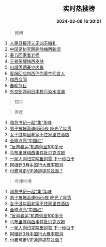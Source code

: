 <div align="center"><h2>实时热搜榜</h2><h4>2024-02-08 16:30:01</h4></div>

> 微博  

1. [人民日报评三无四无婚礼](https://s.weibo.com/weibo?q=%23%E4%BA%BA%E6%B0%91%E6%97%A5%E6%8A%A5%E8%AF%84%E4%B8%89%E6%97%A0%E5%9B%9B%E6%97%A0%E5%A9%9A%E7%A4%BC%23&t=31&band_rank=1&Refer=top)<br />
2. [中国足协官网删除梅西新闻](https://s.weibo.com/weibo?q=%23%E4%B8%AD%E5%9B%BD%E8%B6%B3%E5%8D%8F%E5%AE%98%E7%BD%91%E5%88%A0%E9%99%A4%E6%A2%85%E8%A5%BF%E6%96%B0%E9%97%BB%23&t=31&band_rank=2&Refer=top)<br />
3. [春节回家看老师](https://s.weibo.com/weibo?q=%23%E6%98%A5%E8%8A%82%E5%9B%9E%E5%AE%B6%E7%9C%8B%E8%80%81%E5%B8%88%23&t=31&band_rank=3&Refer=top)<br />
4. [王者荣耀梅西皮肤](https://s.weibo.com/weibo?q=%E7%8E%8B%E8%80%85%E8%8D%A3%E8%80%80%E6%A2%85%E8%A5%BF%E7%9A%AE%E8%82%A4&t=31&band_rank=4&Refer=top)<br />
5. [何超莲晒豪宅内景](https://s.weibo.com/weibo?q=%23%E4%BD%95%E8%B6%85%E8%8E%B2%E6%99%92%E8%B1%AA%E5%AE%85%E5%86%85%E6%99%AF%23&t=31&band_rank=5&Refer=top)<br />
6. [客服回应梅西仍为蒙牛代言人](https://s.weibo.com/weibo?q=%23%E5%AE%A2%E6%9C%8D%E5%9B%9E%E5%BA%94%E6%A2%85%E8%A5%BF%E4%BB%8D%E4%B8%BA%E8%92%99%E7%89%9B%E4%BB%A3%E8%A8%80%E4%BA%BA%23&t=31&band_rank=6&Refer=top)<br />
7. [梅西合同](https://s.weibo.com/weibo?q=%E6%A2%85%E8%A5%BF%E5%90%88%E5%90%8C&t=31&band_rank=7&Refer=top)<br />
8. [春晚节目](https://s.weibo.com/weibo?q=%E6%98%A5%E6%99%9A%E8%8A%82%E7%9B%AE&t=31&band_rank=8&Refer=top)<br />
9. [外交部两问日本核污染水泄漏](https://s.weibo.com/weibo?q=%23%E5%A4%96%E4%BA%A4%E9%83%A8%E4%B8%A4%E9%97%AE%E6%97%A5%E6%9C%AC%E6%A0%B8%E6%B1%A1%E6%9F%93%E6%B0%B4%E6%B3%84%E6%BC%8F%23&t=31&band_rank=9&Refer=top)<br />

> 知乎  


> 百度  

1. [和总书记一起“集”年味](https://www.baidu.com/s?wd=%E5%92%8C%E6%80%BB%E4%B9%A6%E8%AE%B0%E4%B8%80%E8%B5%B7%E2%80%9C%E9%9B%86%E2%80%9D%E5%B9%B4%E5%91%B3&sa=fyb_news&rsv_dl=fyb_news)<br />
2. [男子被堵高速6天5夜 吃光了年货](https://www.baidu.com/s?wd=%E7%94%B7%E5%AD%90%E8%A2%AB%E5%A0%B5%E9%AB%98%E9%80%9F6%E5%A4%A95%E5%A4%9C+%E5%90%83%E5%85%89%E4%BA%86%E5%B9%B4%E8%B4%A7&sa=fyb_news&rsv_dl=fyb_news)<br />
3. [女子过年回老家不住家里住酒店](https://www.baidu.com/s?wd=%E5%A5%B3%E5%AD%90%E8%BF%87%E5%B9%B4%E5%9B%9E%E8%80%81%E5%AE%B6%E4%B8%8D%E4%BD%8F%E5%AE%B6%E9%87%8C%E4%BD%8F%E9%85%92%E5%BA%97&sa=fyb_news&rsv_dl=fyb_news)<br />
4. [全球点亮“中国红”](https://www.baidu.com/s?wd=%E5%85%A8%E7%90%83%E7%82%B9%E4%BA%AE%E2%80%9C%E4%B8%AD%E5%9B%BD%E7%BA%A2%E2%80%9D&sa=fyb_news&rsv_dl=fyb_news)<br />
5. [“反向春运”机票低至100多元](https://www.baidu.com/s?wd=%E2%80%9C%E5%8F%8D%E5%90%91%E6%98%A5%E8%BF%90%E2%80%9D%E6%9C%BA%E7%A5%A8%E4%BD%8E%E8%87%B3100%E5%A4%9A%E5%85%83&sa=fyb_news&rsv_dl=fyb_news)<br />
6. [马布里就梅西事件批贝克汉姆](https://www.baidu.com/s?wd=%E9%A9%AC%E5%B8%83%E9%87%8C%E5%B0%B1%E6%A2%85%E8%A5%BF%E4%BA%8B%E4%BB%B6%E6%89%B9%E8%B4%9D%E5%85%8B%E6%B1%89%E5%A7%86&sa=fyb_news&rsv_dl=fyb_news)<br />
7. [一家人刚扫完院里的雪 下一秒白干](https://www.baidu.com/s?wd=%E4%B8%80%E5%AE%B6%E4%BA%BA%E5%88%9A%E6%89%AB%E5%AE%8C%E9%99%A2%E9%87%8C%E7%9A%84%E9%9B%AA+%E4%B8%8B%E4%B8%80%E7%A7%92%E7%99%BD%E5%B9%B2&sa=fyb_news&rsv_dl=fyb_news)<br />
8. [阿根廷3月中国行大概率取消](https://www.baidu.com/s?wd=%E9%98%BF%E6%A0%B9%E5%BB%B73%E6%9C%88%E4%B8%AD%E5%9B%BD%E8%A1%8C%E5%A4%A7%E6%A6%82%E7%8E%87%E5%8F%96%E6%B6%88&sa=fyb_news&rsv_dl=fyb_news)<br />
9. [付费可走VIP通道提前过海？](https://www.baidu.com/s?wd=%E4%BB%98%E8%B4%B9%E5%8F%AF%E8%B5%B0VIP%E9%80%9A%E9%81%93%E6%8F%90%E5%89%8D%E8%BF%87%E6%B5%B7%EF%BC%9F&sa=fyb_news&rsv_dl=fyb_news)<br />

> 哔哩哔哩  

1. [和总书记一起“集”年味](https://www.baidu.com/s?wd=%E5%92%8C%E6%80%BB%E4%B9%A6%E8%AE%B0%E4%B8%80%E8%B5%B7%E2%80%9C%E9%9B%86%E2%80%9D%E5%B9%B4%E5%91%B3&sa=fyb_news&rsv_dl=fyb_news)<br />
2. [男子被堵高速6天5夜 吃光了年货](https://www.baidu.com/s?wd=%E7%94%B7%E5%AD%90%E8%A2%AB%E5%A0%B5%E9%AB%98%E9%80%9F6%E5%A4%A95%E5%A4%9C+%E5%90%83%E5%85%89%E4%BA%86%E5%B9%B4%E8%B4%A7&sa=fyb_news&rsv_dl=fyb_news)<br />
3. [女子过年回老家不住家里住酒店](https://www.baidu.com/s?wd=%E5%A5%B3%E5%AD%90%E8%BF%87%E5%B9%B4%E5%9B%9E%E8%80%81%E5%AE%B6%E4%B8%8D%E4%BD%8F%E5%AE%B6%E9%87%8C%E4%BD%8F%E9%85%92%E5%BA%97&sa=fyb_news&rsv_dl=fyb_news)<br />
4. [全球点亮“中国红”](https://www.baidu.com/s?wd=%E5%85%A8%E7%90%83%E7%82%B9%E4%BA%AE%E2%80%9C%E4%B8%AD%E5%9B%BD%E7%BA%A2%E2%80%9D&sa=fyb_news&rsv_dl=fyb_news)<br />
5. [“反向春运”机票低至100多元](https://www.baidu.com/s?wd=%E2%80%9C%E5%8F%8D%E5%90%91%E6%98%A5%E8%BF%90%E2%80%9D%E6%9C%BA%E7%A5%A8%E4%BD%8E%E8%87%B3100%E5%A4%9A%E5%85%83&sa=fyb_news&rsv_dl=fyb_news)<br />
6. [马布里就梅西事件批贝克汉姆](https://www.baidu.com/s?wd=%E9%A9%AC%E5%B8%83%E9%87%8C%E5%B0%B1%E6%A2%85%E8%A5%BF%E4%BA%8B%E4%BB%B6%E6%89%B9%E8%B4%9D%E5%85%8B%E6%B1%89%E5%A7%86&sa=fyb_news&rsv_dl=fyb_news)<br />
7. [一家人刚扫完院里的雪 下一秒白干](https://www.baidu.com/s?wd=%E4%B8%80%E5%AE%B6%E4%BA%BA%E5%88%9A%E6%89%AB%E5%AE%8C%E9%99%A2%E9%87%8C%E7%9A%84%E9%9B%AA+%E4%B8%8B%E4%B8%80%E7%A7%92%E7%99%BD%E5%B9%B2&sa=fyb_news&rsv_dl=fyb_news)<br />
8. [阿根廷3月中国行大概率取消](https://www.baidu.com/s?wd=%E9%98%BF%E6%A0%B9%E5%BB%B73%E6%9C%88%E4%B8%AD%E5%9B%BD%E8%A1%8C%E5%A4%A7%E6%A6%82%E7%8E%87%E5%8F%96%E6%B6%88&sa=fyb_news&rsv_dl=fyb_news)<br />
9. [付费可走VIP通道提前过海？](https://www.baidu.com/s?wd=%E4%BB%98%E8%B4%B9%E5%8F%AF%E8%B5%B0VIP%E9%80%9A%E9%81%93%E6%8F%90%E5%89%8D%E8%BF%87%E6%B5%B7%EF%BC%9F&sa=fyb_news&rsv_dl=fyb_news)<br />
